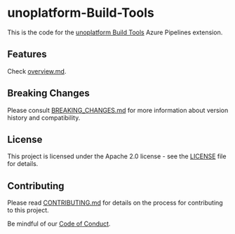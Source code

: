 # unoplatform-Build-Tools

This is the code for the [unoplatform Build Tools](https://marketplace.visualstudio.com/items?itemName=nventivecorp.unoplatform) Azure Pipelines extension.

## Features

Check [overview.md](overview.md).

## Breaking Changes

Please consult [BREAKING_CHANGES.md](BREAKING_CHANGES.md) for more information about version
history and compatibility.

## License

This project is licensed under the Apache 2.0 license - see the
[LICENSE](LICENSE) file for details.

## Contributing

Please read [CONTRIBUTING.md](CONTRIBUTING.md) for details on the process for
contributing to this project.

Be mindful of our [Code of Conduct](CODE_OF_CONDUCT.md).
